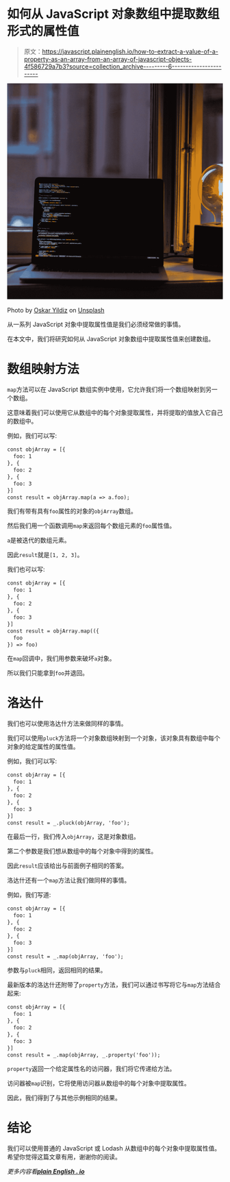 # 如何从 JavaScript 对象数组中提取数组形式的属性值

> 原文：<https://javascript.plainenglish.io/how-to-extract-a-value-of-a-property-as-an-array-from-an-array-of-javascript-objects-4f586729a7b3?source=collection_archive---------6----------------------->

![](img/b54208ad0ceba0c7d160e066817adf07.png)

Photo by [Oskar Yildiz](https://unsplash.com/@oskaryil?utm_source=medium&utm_medium=referral) on [Unsplash](https://unsplash.com?utm_source=medium&utm_medium=referral)

从一系列 JavaScript 对象中提取属性值是我们必须经常做的事情。

在本文中，我们将研究如何从 JavaScript 对象数组中提取属性值来创建数组。

# 数组映射方法

`map`方法可以在 JavaScript 数组实例中使用，它允许我们将一个数组映射到另一个数组。

这意味着我们可以使用它从数组中的每个对象提取属性，并将提取的值放入它自己的数组中。

例如，我们可以写:

```
const objArray = [{
  foo: 1
}, {
  foo: 2
}, {
  foo: 3
}]
const result = objArray.map(a => a.foo);
```

我们有带有具有`foo`属性的对象的`objArray`数组。

然后我们用一个函数调用`map`来返回每个数组元素的`foo`属性值。

`a`是被迭代的数组元素。

因此`result`就是`[1, 2, 3]`。

我们也可以写:

```
const objArray = [{
  foo: 1
}, {
  foo: 2
}, {
  foo: 3
}]
const result = objArray.map(({
  foo
}) => foo)
```

在`map`回调中，我们用参数来破坏`a`对象。

所以我们只能拿到`foo`并退回。

# 洛达什

我们也可以使用洛达什方法来做同样的事情。

我们可以使用`pluck`方法将一个对象数组映射到一个对象，该对象具有数组中每个对象的给定属性的属性值。

例如，我们可以写:

```
const objArray = [{
  foo: 1
}, {
  foo: 2
}, {
  foo: 3
}]
const result = _.pluck(objArray, 'foo');
```

在最后一行，我们传入`objArray`，这是对象数组。

第二个参数是我们想从数组中的每个对象中得到的属性。

因此`result`应该给出与前面例子相同的答案。

洛达什还有一个`map`方法让我们做同样的事情。

例如，我们写道:

```
const objArray = [{
  foo: 1
}, {
  foo: 2
}, {
  foo: 3
}]
const result = _.map(objArray, 'foo');
```

参数与`pluck`相同，返回相同的结果。

最新版本的洛达什还附带了`property`方法，我们可以通过书写将它与`map`方法结合起来:

```
const objArray = [{
  foo: 1
}, {
  foo: 2
}, {
  foo: 3
}]
const result = _.map(objArray, _.property('foo'));
```

`property`返回一个给定属性名的访问器，我们将它传递给方法。

访问器被`map`识别，它将使用访问器从数组中的每个对象中提取属性。

因此，我们得到了与其他示例相同的结果。

# 结论

我们可以使用普通的 JavaScript 或 Lodash 从数组中的每个对象中提取属性值。希望你觉得这篇文章有用，谢谢你的阅读。

*更多内容看*[***plain English . io***](http://plainenglish.io/)